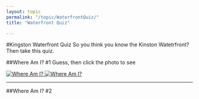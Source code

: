 ```yaml
---
layout: topic
permalink: "/topic/WaterfrontQuiz/"
title: "Waterfront Quiz"

---
```


#Kingston Waterfront Quiz
So you think you know the Kinston Watetrfront?  Then take this quiz.

##Where Am I? #1
Guess, then click the photo to see

<a href="http://www.flickr.com/photos/k7waterfront/sets/72157607959888092/"><img src="http://farm3.static.flickr.com/2182/2934451821_d948a3111d_m.jpg" class="floateft" alt="Where Am I?"> <img src="http://farm4.static.flickr.com/3208/2934444051_2682602d14_m.jpg" class="floatleft" alt="Where Am I?"></a>

<hr class="clearboth">
##Where Am I? #2

